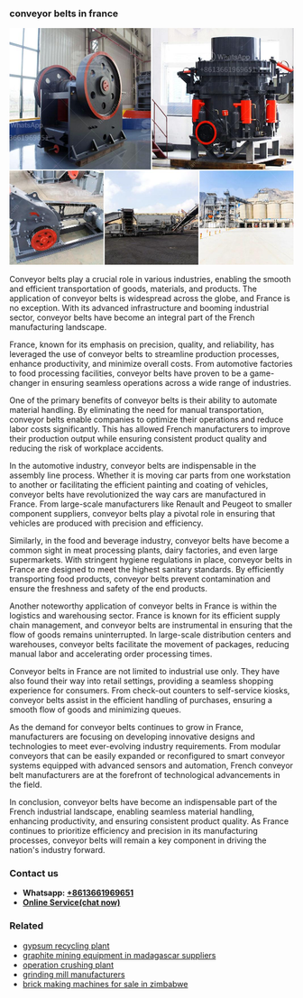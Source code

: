 <h3>conveyor belts in france</h3><img src='1706755625.jpg' alt=''><p>Conveyor belts play a crucial role in various industries, enabling the smooth and efficient transportation of goods, materials, and products. The application of conveyor belts is widespread across the globe, and France is no exception. With its advanced infrastructure and booming industrial sector, conveyor belts have become an integral part of the French manufacturing landscape.</p><p>France, known for its emphasis on precision, quality, and reliability, has leveraged the use of conveyor belts to streamline production processes, enhance productivity, and minimize overall costs. From automotive factories to food processing facilities, conveyor belts have proven to be a game-changer in ensuring seamless operations across a wide range of industries.</p><p>One of the primary benefits of conveyor belts is their ability to automate material handling. By eliminating the need for manual transportation, conveyor belts enable companies to optimize their operations and reduce labor costs significantly. This has allowed French manufacturers to improve their production output while ensuring consistent product quality and reducing the risk of workplace accidents.</p><p>In the automotive industry, conveyor belts are indispensable in the assembly line process. Whether it is moving car parts from one workstation to another or facilitating the efficient painting and coating of vehicles, conveyor belts have revolutionized the way cars are manufactured in France. From large-scale manufacturers like Renault and Peugeot to smaller component suppliers, conveyor belts play a pivotal role in ensuring that vehicles are produced with precision and efficiency.</p><p>Similarly, in the food and beverage industry, conveyor belts have become a common sight in meat processing plants, dairy factories, and even large supermarkets. With stringent hygiene regulations in place, conveyor belts in France are designed to meet the highest sanitary standards. By efficiently transporting food products, conveyor belts prevent contamination and ensure the freshness and safety of the end products.</p><p>Another noteworthy application of conveyor belts in France is within the logistics and warehousing sector. France is known for its efficient supply chain management, and conveyor belts are instrumental in ensuring that the flow of goods remains uninterrupted. In large-scale distribution centers and warehouses, conveyor belts facilitate the movement of packages, reducing manual labor and accelerating order processing times.</p><p>Conveyor belts in France are not limited to industrial use only. They have also found their way into retail settings, providing a seamless shopping experience for consumers. From check-out counters to self-service kiosks, conveyor belts assist in the efficient handling of purchases, ensuring a smooth flow of goods and minimizing queues.</p><p>As the demand for conveyor belts continues to grow in France, manufacturers are focusing on developing innovative designs and technologies to meet ever-evolving industry requirements. From modular conveyors that can be easily expanded or reconfigured to smart conveyor systems equipped with advanced sensors and automation, French conveyor belt manufacturers are at the forefront of technological advancements in the field.</p><p>In conclusion, conveyor belts have become an indispensable part of the French industrial landscape, enabling seamless material handling, enhancing productivity, and ensuring consistent product quality. As France continues to prioritize efficiency and precision in its manufacturing processes, conveyor belts will remain a key component in driving the nation's industry forward.</p><h3>Contact us</h3><ul><li><strong>Whatsapp:&nbsp;<a href="https://wa.me/8613661969651">+8613661969651</a></strong></li><li><a href="https://swt.shibang-china.com/?git&amp;zhl&amp;conveyor belts in france"><strong>Online Service(chat now)</strong></a></li></ul><h3>Related</h3><ul><li><a href='gypsum recycling plant.md'>gypsum recycling plant</a></li><li><a href='graphite mining equipment in madagascar suppliers.md'>graphite mining equipment in madagascar suppliers</a></li><li><a href='operation crushing plant.md'>operation crushing plant</a></li><li><a href='grinding mill manufacturers.md'>grinding mill manufacturers</a></li><li><a href='brick making machines for sale in zimbabwe.md'>brick making machines for sale in zimbabwe</a></li></ul>